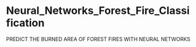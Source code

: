 # Neural_Networks_Forest_Fire_Classification
PREDICT THE BURNED AREA OF FOREST FIRES WITH NEURAL NETWORKS
